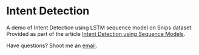# Intent Detection

A demo of Intent Detection using LSTM sequence model on Snips dataset.  
Provided as part of the article [Intent Detection using Sequence Models](https://medium.com/holler-developers/intent-detection-using-sequence-models-ddae9cd861ee). <br />


Have questions? Shoot me an [email](https://sites.google.com/view/deepakpandita/contact).

